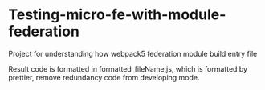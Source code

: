 # Testing-micro-fe-with-module-federation

Project for understanding how webpack5 federation module build entry file

Result code is formatted in formatted_fileName.js, which is formatted by prettier, remove redundancy code from developing mode.
